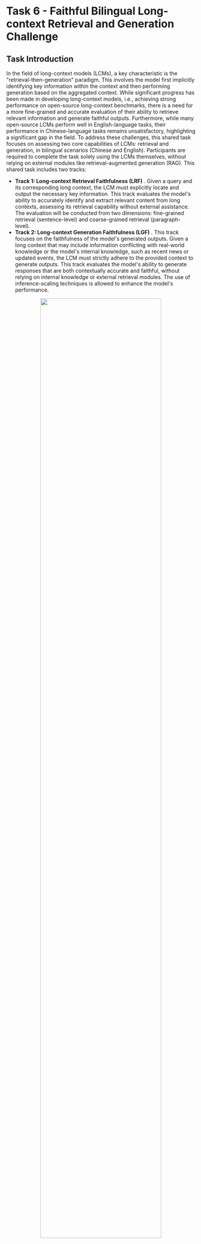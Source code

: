# Task 6 - Faithful Bilingual Long-context Retrieval and Generation Challenge

## Task Introduction

In the field of long-context models (LCMs), a key characteristic is the "retrieval-then-generation" paradigm. This involves the model first implicitly identifying key information within the context and then performing generation based on the aggregated context. While significant progress has been made in developing long-context models, i.e., achieving strong performance on open-source long-context benchmarks, there is a need for a more fine-grained and accurate evaluation of their ability to retrieve relevant information and generate faithful outputs. Furthermore, while many open-source LCMs perform well in English-language tasks, their performance in Chinese-language tasks remains unsatisfactory, highlighting a significant gap in the field. To address these challenges, this shared task focuses on assessing two core capabilities of LCMs: retrieval and generation, in bilingual scenarios (Chinese and English). Participants are required to complete the task solely using the LCMs themselves, without relying on external modules like retrieval-augmented generation (RAG). This shared task includes two tracks:

* **Track 1: Long-context Retrieval Faithfulness (LRF)** . Given a query and its corresponding long context, the LCM must explicitly locate and output the necessary key information. This track evaluates the model's ability to accurately identify and extract relevant content from long contexts, assessing its retrieval capability without external assistance. The evaluation will be conducted from two dimensions: fine-grained retrieval (sentence-level) and coarse-grained retrieval (paragraph-level).
* **Track 2: Long-context Generation Faithfulness (LGF)** . This track focuses on the faithfulness of the model's generated outputs. Given a long context that may include information conflicting with real-world knowledge or the model's internal knowledge, such as recent news or updated events, the LCM must strictly adhere to the provided context to generate outputs. This track evaluates the model's ability to generate responses that are both contextually accurate and faithful, without relying on internal knowledge or external retrieval modules. The use of inference-scaling techniques is allowed to enhance the model's performance.

<div align=center>  <img src="Task_Introduction.png" width=80%></div>

## Data Description & Rules

L-CiteEval is a novelty benchmark, designed to evaluate the information retrieval ability and generation quality of NLP models on long-context tasks.

L-CiteEval is a novelty benchmark, designed to evaluate the information retrieval ability and generation quality of NLP models on long-context tasks, where the model needs to identify critical information while ignoring irrelevent interference.

To this end, we design a new benchmark construction method in which the dataset for each task undergoes three steps:

(1) **Seed Data & Padding Data Sampling**   (2) **Padding Data Filtering**   (3) **Length Extension**.

We use multiple real and synthetic data sources as a basis, and extend the context length through different strategies to simluate complex retrieval and inference scenarios. The generated test samples' lengths range from 0k to 128k,  aiming to effectively measure the model's long-context comprehension ability.

## Data Format

We provide our bilingual test dataset based on L-CiteEval.

### Chinese

For Chinese dataset, we mainly provide  multi-hop tasks, including **1_hop**, **2_hop** and **3-hop**, each sample of which has interference needles ranging in length from 1 to 16. Based on 1-hop task, we build  **yes_no**  task by adding an answer to the 1_hop question. If the added answer is correct, then the corresponding  answer of the  'yes-no' task is 'yes', otherwise the 'yes-no' task's answer is 'no' . The 'answer-yes' samples and 'answer-no' samples are equally divided in our dataset.

Finally, we add **counting_stars** subset directly from the open source  library [Counting-Stars](https://github.com/nick7nlp/Counting-Stars) , and make sure that its volume is consistent with other subtasks.

<table style="font-size: 14px;">
  <tr>
    <th>ZH - Task</th><th> Task Name </th><th> Samples</th><th>Length</th> <th> Facts Source </th> <th> Irrlevent Context Source</th></tr>
  <tr><th>qa1</th><th>1_hop</th><th rowspan=5>700</th><th rowspan=5>0k - 128k</th><th rowspan=4>NLPCC-MH</th><th rowspan=4><a href = https://huggingface.co/datasets/Linly-AI/Chinese-pretraining-dataset>Chinese-Pretraining</a> </th></tr>
<tr><th>qa2</th><th>2_hop</th></tr>
<tr><th>qa3</th><th>3_hop</th></tr>
<tr><th>qa4</th><th>yes_no</th></tr>
<tr><th>qa5</th><th>counting_stars</th><th>-</th> <th> <a href = https://github.com/nick7nlp/Counting-Stars>Counting-Stars<a></th></tr> </table>

### English

For English dataset, we also offer five subtasks. First, we build the **multihop_qa** subtask based on [HotpotQA](https://arxiv.org/pdf/1809.09600)  and [2WikiMultihopQA](https://arxiv.org/pdf/2011.01060) , and build the **single_qa** subtask based on [NarrativeQA](https://arxiv.org/pdf/1712.07040) and [Natural Questions](https://aclanthology.org/Q19-1026.pdf). And for these two tasks, we add additional samples with difficulty levels for users' choices. Then, based on the likeihood that the models may not answer the question according to the provided context, we designed a small number of **counterfact** samples, to test the faithfulness of the models to the provided context.

Finally, we add **counting_stars** subset directly from the open source  library [Counting-Stars](https://github.com/nick7nlp/Counting-Stars) , and add **NIAH** subtask from the open source [NIAH](https://github.com/gkamradt/LLMTest_NeedleInAHaystack/tree/main) .

<table style="font-size: 14px;">
  <tr>
    <th>EN - Task</th><th> Task Name </th><th> Samples</th><th>Length</th> <th> Facts Source </th> <th> Irrlevent Context Source</th></tr>
  <tr><th>qa1</th><th>multihop_qa</th><th>720</th><th rowspan=5>0k - 128k</th><th><a href = https://huggingface.co/datasets/hotpotqa/hotpot_qa>HotpotQA</a> <br><a href = https://huggingface.co/datasets/voidful/2WikiMultihopQA>2WikiMultihopQA</a></th><th rowspan=3> Remaining Datasets <br> that not used as <br> Facts Source</th></tr>
<tr><th>qa2</th><th>single_qa</th> <th>640</th> <th><a href = https://huggingface.co/datasets/deepmind/narrativeqa> NarrativeQA</a> <br> <a href = https://ai.google.com/research/NaturalQuestions> NaturalQuestions</th></tr>
<tr><th>qa3</th><th>counterfact</th><th>120</th><th>-</th></tr>
<tr><th>qa4</th><th>counting_stars</th><th>360</th><th>-</th><th> <a href = https://github.com/nick7nlp/Counting-Stars>Counting-Stars<a></th></tr>
<tr><th>qa5</th><th>niah</th><th>120</th><th>-</th> <th><a href = https://github.com/gkamradt/LLMTest_NeedleInAHaystack> NIAH</a> </th></tr> </table>

**[NOTE] We pad each en-subset to 720 samples. Please filter out samples with id = -1 when directly using the dataset.**

## Data Loading

Basically, you may use the dataset by run :

```python

from datasets import load_dataset

# load Chinese dataset
zh_dataset = load_dataset('ZetangForward/Bilingual_CiteEval', revision="ZH")

# load English dataset
en_dataset = load_dataset('ZetangForward/Bilingual_CiteEval', revision="EN")


```

## Evaluation

For evaluation, we provide a quick-start evalutaion framework, which evalute models ability on metrics:  precision, recall, f1 and cite numbers.

### Environment Setup

Remeber download the appropriate verison of flash-attn from   [flash-attn](https://github.com/Dao-AILab/flash-attention/releases) , then run:

```bash

git clone https://gitlab.com/iiGray/bilingual_citeeval_benchmark.git
cd Bilingual_L-CiteEval-Ultra
conda create -n citeeval python=3.10 -y
conda activate citeeval
pip install torch==2.5.1
pip install -e .

pip install <path_to_flash_attn_whl_file>
```

### Start Evaluation

It's recommended that modify the configuration in **./config/default.yaml** and run:

```bash
python scripts/run.py  # or export HF_ENDPOINT=https://hf-mirror.com && python scripts/run.py


```

We present the results of several common models:

<table style="font-size: 14px;">
  <tr>
    <th>ZH - Task</th>  <th>Metric</th><th>Llama3<br>-8B-Instruct</th> <th>Llama3.1<br>-8B-Instruct</th>
  <th>Qwen2<br>-7B-Instruct</th><th>Qwen2.5<br>-7B-Instruct</th></tr>
<tr>
    <th rowspan = 3>qa1</th>
<th> f1-answer </th><th><th></th></th><th><th></th></th>
  </tr>
<tr> <th> f1-cite </th> <th></th><th></th></th><th><th></th></tr>
<tr> <th> f1-avg. </th> <th></th><th></th></th><th><th></th></tr>
<tr>
    <th rowspan = 3>qa2</th>
<th> f1-answer </th><th><th></th></th><th><th></th></th>
  </tr>
<tr> <th> f1-cite </th> <th></th><th></th></th><th><th></th></tr>
<tr> <th> f1-avg. </th> <th></th><th></th></th><th><th></th></tr>
<tr>
    <th rowspan = 3>qa3</th>
<th> f1-answer </th><th><th></th></th></th><th><th></th>
  </tr>
<tr> <th> f1-cite </th> <th></th><th></th></th><th><th></th></tr>
<tr> <th> f1-avg. </th> <th></th><th></th></th><th><th></th></tr>
<tr>
    <th rowspan = 3>qa4</th>
<th> f1-answer </th><th><th></th></th></th><th><th></th>
  </tr>
<tr> <th> f1-cite </th> <th></th><th></th></th><th><th></th></tr>
<tr> <th> f1-avg. </th> <th></th><th></th></th><th><th></th></tr>
<tr>
    <th rowspan = 3>qa5</th>
<th> f1-answer </th><th><th></th></th></th><th><th></th>
  </tr>
<tr> <th> f1-cite </th> <th></th><th></th></th><th><th></th></tr>
<tr> <th> f1-avg. </th> <th></th><th></th></th><th><th></th></tr>
<tr> <th colspan = 2>ZH - Avg.</th><th></th><th></th></th><th><th></th></tr>
  <tr>
    <th>EN - Task</th>  <th>Metric</th><th>Llama3<br>-8B-Instruct</th> <th>Llama3.1<br>-8B-Instruct</th>
  <th>Qwen2<br>-7B-Instruct</th><th>Qwen2.5<br>-7B-Instruct</th></tr>
<tr>
    <th rowspan = 3>qa1</th>
<th> f1-answer </th><th><th></th></th></th><th><th></th>
  </tr>
<tr> <th> f1-cite </th> <th></th><th></th></th><th><th></th></tr>
<tr> <th> f1-avg. </th> <th></th><th></th></th><th><th></th></tr>
<tr>
    <th rowspan = 3>qa2</th>
<th> f1-answer </th><th><th></th></th></th><th><th></th>
  </tr>
<tr> <th> f1-cite </th> <th></th><th></th></th><th><th></th></tr>
<tr> <th> f1-avg. </th> <th></th><th></th></th><th><th></th></tr>
<tr>
    <th rowspan = 3>qa3</th>
<th> f1-answer </th><th><th></th></th></th><th><th></th>
  </tr>
<tr> <th> f1-cite </th> <th></th><th></th></th><th><th></th></tr>
<tr> <th> f1-avg. </th> <th></th><th></th></th><th><th></th></tr>
<tr>
    <th rowspan = 3>qa4</th>
<th> f1-answer </th><th><th></th></th></th><th><th></th>
  </tr>
<tr> <th> f1-cite </th> <th></th><th></th></th><th><th></th></tr>
<tr> <th> f1-avg. </th> <th></th><th></th></th><th><th></th></tr><tr>
    <th rowspan = 3>qa5</th>
<th> f1-answer </th><th><th></th></th></th><th><th></th>
  </tr>
<tr> <th> f1-cite </th> <th></th><th></th></th><th><th></th></tr>
<tr> <th> f1-avg. </th> <th></th><th></th></th><th><th></th></tr>
<tr> <th colspan = 2>EN - Avg.</th><th></th><th></th></th><th><th></th></tr>
<tr> <th colspan = 2> <b> AVG. <b></th><th></th><th></th></th><th><th></th></tr>
</table>

## Submission

For submission, the following materials should be packaged as one `zip` file and sent to [xzs23@mails.tsinghua.edu.cn](mailto:xzs23@mails.tsinghua.edu.cn):

***Submission File** : The output sentences should be written into one text file. **The format of the submission file must be the same as the input file. Specifically, the submission file must contain the same number of lines as the input file, and each line is a correct sentence corresponding to the sentence in the input file.**

***Code** : The code folder should contain all the codes of data augmentation, data processing, model training, and model inference.

***Document** :

***Data Description** : The document needs to contain a brief description of supervised and unsupervised data used in the experiment, as well as the data augmentation methods for unsupervised data.

***Sharing Link of Unsupervised Data** : Unsupervised data used in the experiment should be uploaded to a cloud storage, i.e., net disk, and the sharing link should be included in the document. It is not allowed to use data that violates the rules during model training.

## Contact & Citation

If your publication employs our dataset, please cite the following article:

**复制**

```

@article{tang2024citeeval,

  title={L-CiteEval: Do Long-Context Models Truly Leverage Context for Responding?},

  author={Tang, Zecheng and Zhou, Keyan and Li, Juntao and Ji, Baibei and Hou, Jianye and Zhang, Min},

  journal={arXiv preprint arXiv:2410.02115},

  year={2024}

}

```

If you have any questions about this task, please email to xxx
